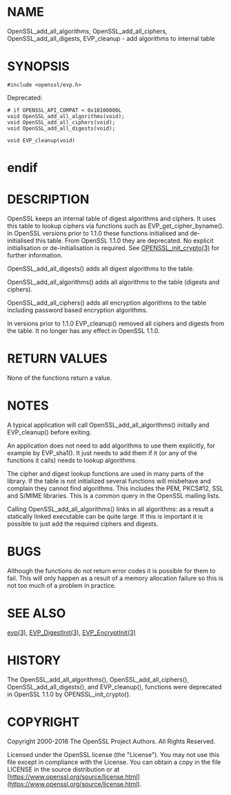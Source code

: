 # NAME

OpenSSL\_add\_all\_algorithms, OpenSSL\_add\_all\_ciphers, OpenSSL\_add\_all\_digests, EVP\_cleanup -
add algorithms to internal table

# SYNOPSIS

    #include <openssl/evp.h>

Deprecated:

    # if OPENSSL_API_COMPAT < 0x10100000L
    void OpenSSL_add_all_algorithms(void);
    void OpenSSL_add_all_ciphers(void);
    void OpenSSL_add_all_digests(void);

    void EVP_cleanup(void)
   # endif

# DESCRIPTION

OpenSSL keeps an internal table of digest algorithms and ciphers. It uses
this table to lookup ciphers via functions such as EVP\_get\_cipher\_byname(). In
OpenSSL versions prior to 1.1.0 these functions initialised and de-initialised
this table. From OpenSSL 1.1.0 they are deprecated. No explicit initialisation
or de-initialisation is required. See [OPENSSL\_init\_crypto(3)](http://man.he.net/man3/OPENSSL_init_crypto) for further
information.

OpenSSL\_add\_all\_digests() adds all digest algorithms to the table.

OpenSSL\_add\_all\_algorithms() adds all algorithms to the table (digests and
ciphers).

OpenSSL\_add\_all\_ciphers() adds all encryption algorithms to the table including
password based encryption algorithms.

In versions prior to 1.1.0 EVP\_cleanup() removed all ciphers and digests from
the table. It no longer has any effect in OpenSSL 1.1.0.

# RETURN VALUES

None of the functions return a value.

# NOTES

A typical application will call OpenSSL\_add\_all\_algorithms() initially and
EVP\_cleanup() before exiting.

An application does not need to add algorithms to use them explicitly, for example
by EVP\_sha1(). It just needs to add them if it (or any of the functions it calls)
needs to lookup algorithms.

The cipher and digest lookup functions are used in many parts of the library. If
the table is not initialized several functions will misbehave and complain they
cannot find algorithms. This includes the PEM, PKCS#12, SSL and S/MIME libraries.
This is a common query in the OpenSSL mailing lists.

Calling OpenSSL\_add\_all\_algorithms() links in all algorithms: as a result a
statically linked executable can be quite large. If this is important it is possible
to just add the required ciphers and digests.

# BUGS

Although the functions do not return error codes it is possible for them to fail.
This will only happen as a result of a memory allocation failure so this is not
too much of a problem in practice.

# SEE ALSO

[evp(3)](http://man.he.net/man3/evp), [EVP\_DigestInit(3)](http://man.he.net/man3/EVP_DigestInit),
[EVP\_EncryptInit(3)](http://man.he.net/man3/EVP_EncryptInit)

# HISTORY

The OpenSSL\_add\_all\_algorithms(), OpenSSL\_add\_all\_ciphers(),
OpenSSL\_add\_all\_digests(), and EVP\_cleanup(), functions
were deprecated in OpenSSL 1.1.0 by OPENSSL\_init\_crypto().

# COPYRIGHT

Copyright 2000-2016 The OpenSSL Project Authors. All Rights Reserved.

Licensed under the OpenSSL license (the "License").  You may not use
this file except in compliance with the License.  You can obtain a copy
in the file LICENSE in the source distribution or at
[https://www.openssl.org/source/license.html](https://www.openssl.org/source/license.html).
